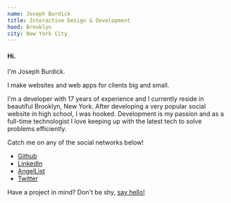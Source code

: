 ```yaml
---
name: Joseph Burdick
title: Interactive Design & Development
hood: Brooklyn
city: New York City
---
```


#### Hi.

I'm Joseph Burdick.

I make websites and web apps for clients big and small.

I'm a developer with 17 years of experience and I currently reside in beautiful Brooklyn, New York.
After developing a very popular social website in high school, I was hooked. Development is my
passion and as a full-time technologist I love keeping up with the latest tech to solve problems
efficiently.

Catch me on any of the social networks below!

* [Github](https://www.github.com/josephdburdick)
* [LinkedIn](https://www.linkedin.com/in/josephdburdick)
* [AngelList](https://angel.co/josephdburdick)
* [Twitter](https://twitter.com/josephdburdick)

Have a project in mind? Don't be shy, [say hello!](mailto:joe@presentday.io?subject=Hello!)
